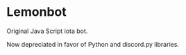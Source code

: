 # Lemonbot

Original Java Script iota bot. 

Now depreciated in favor of Python and discord.py libraries. 

